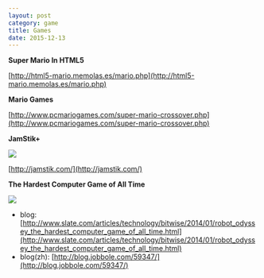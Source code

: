 ```yaml
---
layout: post
category: game
title: Games
date: 2015-12-13
---
```


**Super Mario In HTML5**

[http://html5-mario.memolas.es/mario.php](http://html5-mario.memolas.es/mario.php)

**Mario Games**

[http://www.pcmariogames.com/super-mario-crossover.php](http://www.pcmariogames.com/super-mario-crossover.php)

**JamStik+**

![](https://cdn.shopify.com/s/files/1/0348/1157/t/60/assets/isolatedIMG.png?11984439211291042956)

[http://jamstik.com/](http://jamstik.com/)

**The Hardest Computer Game of All Time**

![](http://www.slate.com/content/dam/slate/articles/technology/bitwise/2014/01/140124_BIT_RO-01-TitleScreen.png.CROP.promo-mediumlarge.png)

- blog: [http://www.slate.com/articles/technology/bitwise/2014/01/robot_odyssey_the_hardest_computer_game_of_all_time.html](http://www.slate.com/articles/technology/bitwise/2014/01/robot_odyssey_the_hardest_computer_game_of_all_time.html)
- blog(zh): [http://blog.jobbole.com/59347/](http://blog.jobbole.com/59347/)
